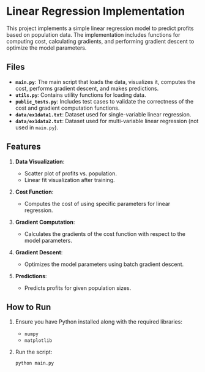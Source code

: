 # Linear Regression Implementation

This project implements a simple linear regression model to predict profits based on population data. The implementation includes functions for computing cost, calculating gradients, and performing gradient descent to optimize the model parameters.

## Files

- **`main.py`**: The main script that loads the data, visualizes it, computes the cost, performs gradient descent, and makes predictions.
- **`utils.py`**: Contains utility functions for loading data.
- **`public_tests.py`**: Includes test cases to validate the correctness of the cost and gradient computation functions.
- **`data/ex1data1.txt`**: Dataset used for single-variable linear regression.
- **`data/ex1data2.txt`**: Dataset used for multi-variable linear regression (not used in `main.py`).

## Features

1. **Data Visualization**:
   - Scatter plot of profits vs. population.
   - Linear fit visualization after training.

2. **Cost Function**:
   - Computes the cost of using specific parameters for linear regression.

3. **Gradient Computation**:
   - Calculates the gradients of the cost function with respect to the model parameters.

4. **Gradient Descent**:
   - Optimizes the model parameters using batch gradient descent.

5. **Predictions**:
   - Predicts profits for given population sizes.

## How to Run

1. Ensure you have Python installed along with the required libraries:
   - `numpy`
   - `matplotlib`

2. Run the script:
   ```bash
   python main.py